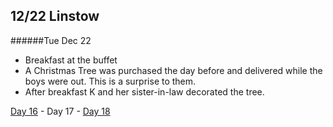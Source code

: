 12/22 Linstow
-------------
######Tue Dec  22

- Breakfast at the buffet
- A Christmas Tree was purchased the day before and delivered while the boys were out. This is a surprise to them.
- After breakfast K and her sister-in-law decorated the tree. 


[Day 16](12-21-Linstow.md) - Day 17 - [Day 18](12-23-Linstow.md)
